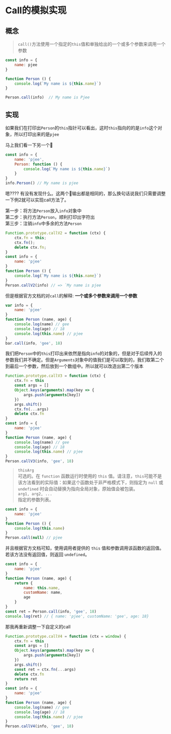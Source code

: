 # Call的模拟实现

## 概念
> `call()`方法使用一个指定的`this`值和单独给出的一个或多个参数来调用一个参数

```javascript
const info = {
    name: pjee
}

function Person () {
    console.log(`My name is ${this.name}`)
}

Person.call(info)  // My name is Pjee
```

## 实现

如果我们在打印出`Person`的`this`指针可以看出，这时`this`指向的的是`info`这个对象，所以打印出来的是`pjee`

马上我们看一下另一个🌰
```javascript
const info = {
    name: 'pjee',
    Person: function () {
        console.log(`My name is ${this.name}`)
    }
}
info.Person() // My name is pjee
```

嗯???? 有没有发现什么。这两个🌰输出都是相同的，那么换句话说我们只需要调整一下例2就可以实现call方法了。

第一步：将方法`Person`放入`info`对象中   
第二步：执行方法`Person`，顺利打印出字符出   
第三步：注销`info`中多余的方法`Person`   

```javascript
Function.prototype.callV2 = function (ctx) {
    ctx.fn = this;
    ctx.fn();
    delete ctx.fn;
}
const info = {
    name: 'pjee'
}
function Person () {
    console.log(`My name is ${this.name}`)
}
Person.callV2(info) // => `My name is pjee
```

但是根据官方文档的对`call`的解释: **一个或多个参数来调用一个参数**

```javascript
var info = {
    name: 'pjee'
}
function Person (name, age) {
    console.log(name) // gee
    console.log(age) // 18 
    console.log(this.name) // pjee
}
bar.call(info, 'gee', 18)
```
我们把`Person`中的`this`打印出来依然是指向`info`的对象的，但是对于后续传入的参数我们并不确定。但是`Arguments`对象中的值我们是可以取到的，我们取第二个到最后一个参数，然后放到一个数组中。所以就可以改造出第二个版本
```javascript
Function.prototype.callV3 = function (ctx) {
    ctx.fn = this
    const args = []
    Object.keys(arguments).map(key => {
        args.push(arguments[key])
    })
    args.shift()
    ctx.fn(...args)
    delete ctx.fn
}
const info = {
    name: 'pjee'
}
function Person (name, age) {
    console.log(name) // gee
    console.log(age) // 18 
    console.log(this.name) // pjee
}
Person.callV3(info, 'gee', 18)
```
> `thisArg`  
> 可选的。在 `function` 函数运行时使用的 `this` 值。请注意，`this`可能不是该方法看到的实际值：如果这个函数处于非严格模式下，则指定为 `null` 或 `undefined` 时会自动替换为指向全局对象，原始值会被包装。  
> `arg1, arg2, ...`  
> 指定的参数列表。

```javascript
const info = {
    name: 'pjee'
}
function Person () {
    console.log(this.name)
}
Person.call(null) // pjee
```
并且根据官方文档可知，使用调用者提供的 `this` 值和参数调用该函数的返回值。若该方法没有返回值，则返回 `undefined`。
```javascript
const info = {
    name: 'pjee'
}
function Person (name, age) {
    return {
        name: this.name,
        customName: name,
        age
    }
}
const ret = Person.call(info, 'gee', 18)
console.log(ret) // { name: 'pjee', customName: 'gee', age: 18}
```
那我再重新调整一下自定义的call
```javascript
Function.prototype.callV4 = function (ctx = window) {
    ctx.fn = this
    const args = []
    Object.keys(arguments).map(key => {
        args.push(arguments[key])
    })
    args.shift()
    const ret = ctx.fn(...args)
    delete ctx.fn
    return ret
}
const info = {
    name: 'pjee'
}
function Person (name, age) {
    console.log(name) // gee
    console.log(age) // 18 
    console.log(this.name) // pjee
}
Person.callV4(info, 'gee', 18)
```